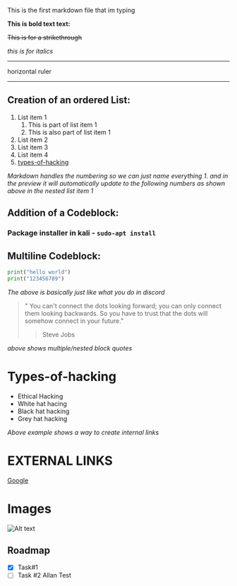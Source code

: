 This is the first markdown file that im typing

**This is bold text text:**

~~This is for a strikethrough~~

*this is for italics*

---

horizontal ruler

---


## **Creation of an ordered List:**

1. List item 1
	1. This is part of list item 1
	1. This is also part of list item 1
2. List item 2
3. List item 3
4. List item 4
5. [types-of-hacking](#types-of-hacking)

*Markdown handles the numbering so we can just name everything 1. and in the preview it will automatically update to the following numbers as shown above in the nested list item 1*

## Addition of a Codeblock:

### Package installer in kali - `sudo-apt install `

## Multiline Codeblock:
```py
print("hello world")
print("123456789")
```
*The above is basically just like what you do in discord*

>" You can't connect the dots looking forward; you can only connect them looking backwards. So you have to trust that the dots will somehow connect in your future."
>>Steve Jobs


*above shows multiple/nested block quotes*

 # Types-of-hacking

- Ethical Hacking
- White hat hacing
- Black hat hacking
- Grey hat hacking

*Above example shows a way to create internal links*


# EXTERNAL LINKS

[Google]( https://www.google.com/)

# Images
![Alt text](./a.png)

## Roadmap
- [x] Task#1
- [ ] Task #2
Allan Test